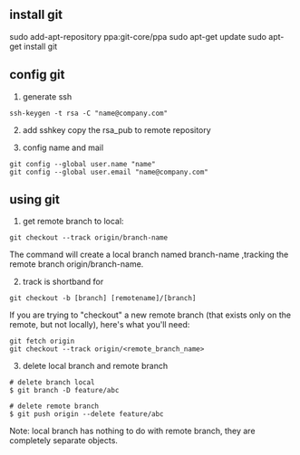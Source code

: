 ## install git 
  sudo add-apt-repository ppa:git-core/ppa
  sudo apt-get update
  sudo apt-get install git
  
## config git
1. generate ssh
  ```
  ssh-keygen -t rsa -C "name@company.com"
  ```
2. add sshkey
  copy the rsa_pub to remote repository

3. config name and mail
  ```
  git config --global user.name "name"
  git config --global user.email "name@company.com"
  ```

## using git
1. get remote branch to local:

  ```
  git checkout --track origin/branch-name
  ```
 
  The command will create a local branch named branch-name ,tracking the remote branch origin/branch-name.

2. track is shortband for 

  ```
  git checkout -b [branch] [remotename]/[branch]
  ```

If you are trying to "checkout" a new remote branch (that exists only on the remote, but not locally), here's what you'll need:

```
git fetch origin
git checkout --track origin/<remote_branch_name>
```
3. delete local branch and remote branch
```
# delete branch local
$ git branch -D feature/abc

# delete remote branch
$ git push origin --delete feature/abc
```
Note: local branch has nothing to do with remote branch, they are completely separate objects.
